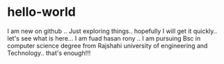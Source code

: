 # hello-world
I am new on github ..  Just exploring things.. hopefully I will get it quickly.. let's see what is here... I am fuad hasan rony .. I am pursuing Bsc in computer science degree from Rajshahi university of engineering and Technology.. that's enough!!!
